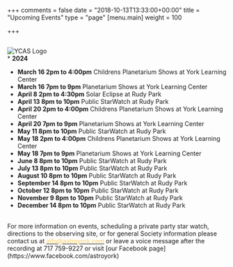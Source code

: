 +++
comments = false
date = "2018-10-13T13:33:00+00:00"
title = "Upcoming Events"
type = "page"
[menu.main]
weight = 100

+++

## 
![YCAS Logo](../img/YCAS2018b.jpg "York County Astronomical Society")
<br>* **2024**<br>
* **March 16 2pm to 4:00pm** Childrens Planetarium Shows at York Learning Center<br>
* **March 16 7pm to 9pm** Planetarium Shows at York Learning Center<br>
* **April 8 2pm to 4:30pm** Solar Eclipse at Rudy Park<br>
* **April 13 8pm to 10pm** Public StarWatch at Rudy Park<br>
* **April 20 2pm to 4:00pm** Childrens Planetarium Shows at York Learning Center<br>
* **April 20 7pm to 9pm** Planetarium Shows at York Learning Center<br>
* **May 11 8pm to 10pm** Public StarWatch at Rudy Park<br>
* **May 18 2pm to 4:00pm** Childrens Planetarium Shows at York Learning Center<br>
* **May 18 7pm to 9pm** Planetarium Shows at York Learning Center<br>
* **June 8 8pm to 10pm** Public StarWatch at Rudy Park<br>
* **July 13 8pm to 10pm** Public StarWatch at Rudy Park<br>
* **August 10 8pm to 10pm** Public StarWatch at Rudy Park<br>
* **September 14 8pm to 10pm** Public StarWatch at Rudy Park<br>
* **October 12 8pm to 10pm** Public StarWatch at Rudy Park<br>
* **November 9 8pm to 10pm** Public StarWatch at Rudy Park<br>
* **December 14 8pm to 10pm** Public StarWatch at Rudy Park<br>
<br>
For more information on events, scheduling a private party star watch, directions to the observing site, or for general Society information please contact us at <a href="mailto:info@astroyork.com"><font color="#FFCC66">info@astroyork.com</font></a> or leave a voice message after the recording at 717 759-9227 or visit [our Facebook page](https://www.facebook.com/astroyork)

